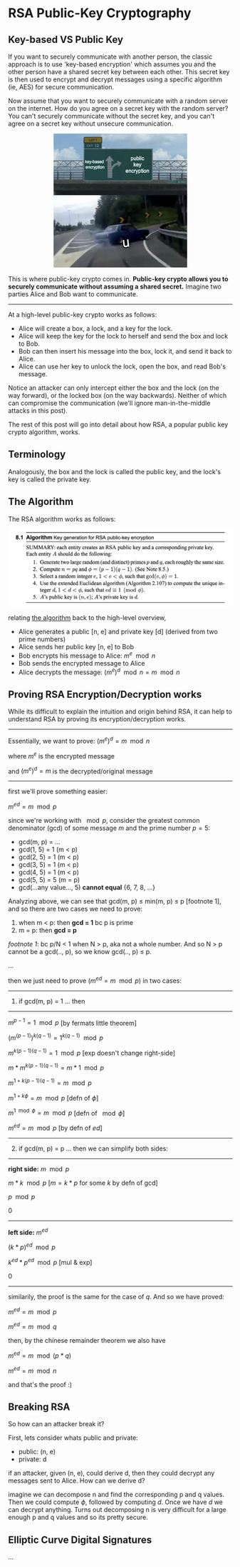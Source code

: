 # RSA Public-Key Cryptography 

## Key-based VS Public Key 

If you want to securely communicate with another person, the classic approach is to use 'key-based encryption' which assumes you and the other person have a shared secret key between each other. This secret key is then used to encrypt and decrypt messages using a specific algorithm (ie, AES) for secure communication. 

Now assume that you want to securely communicate with a random server on the internet. How do you agree on a secret key with the random server? You can't securely communicate without the secret key, and you can't agree on a secret key without unsecure communication. 

<div align="center">
<img src="2022-05-24-07-17-22.png" width="300" height="300">
</div>

This is where public-key crypto comes in. **Public-key crypto allows you to securely communicate without assuming a shared secret.** Imagine two parties Alice and Bob want to communicate. 

---

At a high-level public-key crypto works as follows: 

- Alice will create a box, a lock, and a key for the lock. 
- Alice will keep the key for the lock to herself and send the box and lock to Bob. 
- Bob can then insert his message into the box, lock it, and send it back to Alice. 
- Alice can use her key to unlock the lock, open the box, and read Bob's message. 

Notice an attacker can only intercept either the box and the lock (on the way forward), or the locked box (on the way backwards). Neither of which can compromise the communication (we'll ignore man-in-the-middle attacks in this post). 

The rest of this post will go into detail about how RSA, a popular public key crypto algorithm, works.  

## Terminology

Analogously, the box and the lock is called the public key, and the lock's key is called the private key.

## The Algorithm 

The RSA algorithm works as follows:

![RSA](2022-05-12-20-01-08.png)

relating [the algorithm](https://cacr.uwaterloo.ca/hac/) back to the high-level overview, 
- Alice generates a public [n, e] and private key [d] (derived from two prime numbers)
- Alice sends her public key [n, e] to Bob 
- Bob encrypts his message to Alice: $m ^ e \mod n$
- Bob sends the encrypted message to Alice 
- Alice decrypts the message: $(m ^ e)^d \mod n = m \mod n$

## Proving RSA Encryption/Decryption works 

While its difficult to explain the intuition and origin behind RSA, it can help to understand RSA by proving its encryption/decryption works.  

---

Essentially, we want to prove: $(m^e)^d = m \mod n$

where $m^e$ is the encrypted message 

and $(m^e)^d = m$ is the decrypted/original message

---

first we'll prove something easier: 

$m^{ed} = m \mod p$

since we're working with $\mod p$, consider the greatest common denominator (gcd) of some message $m$ and the prime number $p=5$:
- gcd(m, p) = ... 
- gcd(1, 5) = 1 (m < p)
- gcd(2, 5) = 1 (m < p)
- gcd(3, 5) = 1 (m < p)
- gcd(4, 5) = 1 (m < p)
- gcd(5, 5) = 5 (m = p)
- gcd(...any value..., 5) **cannot equal** {6, 7, 8, ...} 

Analyzing above, we can see that gcd(m, p) $\leq$ min(m, p) $\leq$ p [footnote 1], and so there are two cases we need to prove: 
1. when m < p: then **gcd = 1** bc p is prime 
2. m = p: then **gcd = p**

*footnote 1*: bc p/N < 1 when N > p, aka not a whole number. And so N > p cannot be a gcd(.., p), so we know gcd(.., p) $\leq$ p.

...

then we just need to prove $(m^{ed} = m \mod p)$ in two cases: 

---

1. if gcd(m, p) = 1 ... then

---

$m^{p-1} = 1 \mod p$ [by fermats little theorem]

$(m^{(p-1)})^{k(q-1)} = 1^{k(q-1)} \mod p$ 

$m^{k(p-1)(q-1)} = 1 \mod p$ [exp doesn't change right-side]

$m * m^{k(p-1)(q-1)} = m * 1 \mod p$

$m^{1 + k(p-1)(q-1)} = m \mod p$ 

$m^{1 + k\phi} = m \mod p$ [defn of $\phi$]

$m^{1 \mod \phi} = m \mod p$ [defn of $\mod \phi$]

$m^{ed} = m \mod p$ [by defn of $ed$]

---

2. if gcd(m, p) = p ... then we can simplify both sides:

---

**right side:** $m \mod p$

$m * k \mod p$ [$m = k * p$ for some $k$ by defn of gcd]

$p \mod p$ 

$0$

--- 

**left side:** $m^{ed}$

$(k * p)^{ed} \mod p$ 

$k^{ed} * p^{ed} \mod p$ [mul & exp]

$0$

---

similarily, the proof is the same for the case of $q$. And so we have proved: 

$m^{ed} = m \mod p$

$m^{ed} = m \mod q$

then, by the chinese remainder theorem we also have

$m^{ed} = m \mod (p * q)$

$m^{ed} = m \mod n$

and that's the proof :) 

## Breaking RSA 

So how can an attacker break it? 

First, lets consider whats public and private: 

- public: (n, e)
- private: d 

if an attacker, given (n, e), could derive d, then they could decrypt any messages sent to Alice. How can we derive d? 

imagine we can decompose n and find the corresponding p and q values. Then we could compute $\phi$, followed by computing $d$. Once we have $d$ we can decrypt anything. Turns out decomposing n is very difficult for a large enough p and q values and so its pretty secure. 

## Elliptic Curve Digital Signatures 

... 